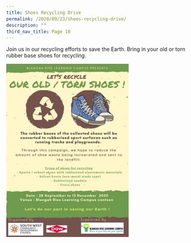 ```yaml
---
title: Shoes Recycling Drive
permalink: /2020/09/23/shoes-recycling-drive/
description: ""
third_nav_title: Page 10
---
```


<p>Join us in our recycling efforts to save the Earth. Bring in your old or torn rubber base shoes for recycling.</p>
<img style="width: 65%;" src="/images/1-724x1024.jpg" />
